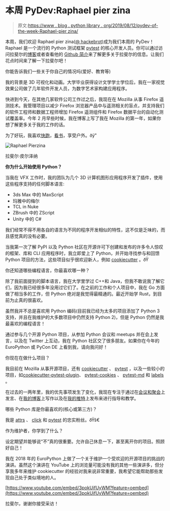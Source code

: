 # 本周 PyDev:Raphael pier zina

> 原文:[https://www . blog . python library . org/2019/08/12/pydev-of-the-week-Raphael-pier zina/](https://www.blog.pythonlibrary.org/2019/08/12/pydev-of-the-week-raphael-pierzina/)

本周，我们欢迎 Raphael pier zina([@ hackebrot](https://twitter.com/hackebrot))成为我们本周的 PyDev！Raphael 是一个流行的 Python 测试框架 [pytest](https://docs.pytest.org/en/latest/) 的核心开发人员。你可以通过访问拉斐尔的[博客](https://raphael.codes/)或者查看他的 [Github 简介](https://github.com/hackebrot)来了解更多关于拉斐尔的信息。让我们花点时间来了解一下拉斐尔吧！

你能告诉我们一些关于你自己的情况吗(爱好、教育等)

我的背景是 3D 可视化和动画。大学毕业获得设计文学学士学位后，我在一家视觉效果公司做了几年软件开发人员，为数字艺术家构建应用程序。

快进到今天，在其他几家软件公司工作过之后，我现在在 Mozilla 从事 Firefox 遥测技术。我管理项目以减少 Firefox 浏览器产品中与遥测相关的盲点，并支持我们的软件工程师和数据工程师增加 Firefox 遥测组件和 Firefox 数据平台的自动化测试覆盖率。今年 2 月早些时候，我在博客上写了我在 Mozilla 的第一年，如果你想了解更多关于我的工作的话。

为了好玩，我喜欢[快跑](https://www.strava.com/athletes/30315581)，[看书](https://raphael.codes/reading-list/)，享受户外。ðÿ"

![ Raphael Pierzina](../Images/85fa7161fcc5f4aaf6ee8fb3a4c974c1.png)

拉斐尔·皮尔泽纳

**你为什么开始使用 Python？**

当我在 VFX 工作时，我的团队为几个 3D 计算机图形应用程序开发了插件，使用这些程序支持的任何脚本语言:

*   3ds Max 中的 MaxScript
*   玛雅中的梅尔
*   TCL in Nuke
*   ZBrush 中的 ZScript
*   Unity 中的 C#

我们经常不得不用各自的语言为不同的程序开发相似的特性，这不仅是乏味的，而且感觉真的没有必要。

当我第一次了解 PyPI 以及 Python 社区在开源许可下创建和发布的许多令人惊叹的框架、库和 CLI 应用程序时，我立即爱上了 Python，并开始寻找参与和回馈 Python 项目的方法，这些项目似乎很欢迎新人，例如 [cookiecutter](https://github.com/audreyr/cookiecutter) 。ðŸ

你还知道哪些编程语言，你最喜欢哪一种？

除了我前面提到的脚本语言，我在大学里学过 C++和 Java，但我不敢说我了解它们，因为我已经很多年没用过它们了。在之前的工作和个人项目中，我在 Go 方面做了相当多的工作，但 Python 绝对是我觉得最精通的。最近开始学 Rust，到目前为止真的很喜欢。

虽然我并不总是喜欢用 Python 编码(目前我已经为太多的项目添加了 Python 3 支持，并且在我维护的大多数项目中仍然支持 Python 2)，但是 Python 仍然是我最喜欢的编程语言！

通过参与几个开源 Python 项目，从参加 Python 会议和 meetups 并在会上发言，以及在 Twitter 上互动，我在 Python 社区交了很多朋友。如果你在今年的 EuroPython 或 PyCon DE 上看到我，请向我问好！

你现在在做什么项目？

我目前在 Mozilla 从事开源项目，还有 [cookiecutter](https://github.com/audreyr/cookiecutter) 、 [pytest](https://github.com/pytest-dev/pytest) ，以及一些较小的项目，如[cookiecutter-pytest-plugin](https://github.com/pytest-dev/cookiecutter-pytest-plugin)、 [pytest-cookies](https://github.com/hackebrot/pytest-cookies) 、 [pytest-md](https://github.com/hackebrot/pytest-md) 和 [labels](https://github.com/hackebrot/labels) 。

在过去的一两年里，我的优先事项发生了变化，我现在专注于通过在[会议和聚会](https://raphael.codes/talks/)上发言、在[我的博客](https://raphael.codes/)上写作以及在[我的推特](https://twitter.com/hackebrot)上发布来进行指导和教学。

哪些 Python 库是你最喜欢的(核心或第三方)？

我是 [attrs](https://pypi.org/project/attrs/) 、 [click](https://pypi.org/project/click/) 和 [pytest](https://pypi.org/project/pytest/) 的忠实粉丝。ðŸš€

作为维护者，你学到了什么？

设定期望并能够说“不”真的很重要。允许自己休息一下，甚至离开你的项目。照顾好自己！

我在 2018 年的 EuroPython 上做了一个关于维护一个受欢迎的开源项目的挑战的演讲。虽然这个演讲在 YouTube 上的浏览量可能没有我的其他一些演讲多，但分享我多年来维护 cookiecutter 的经验对我来说非常重要，我希望它能帮助那些发现自己处于类似境地的人。

[https://www.youtube.com/embed/3pokUifUyWM?feature=oembed](https://www.youtube.com/embed/3pokUifUyWM?feature=oembed)

拉斐尔，谢谢你接受采访！